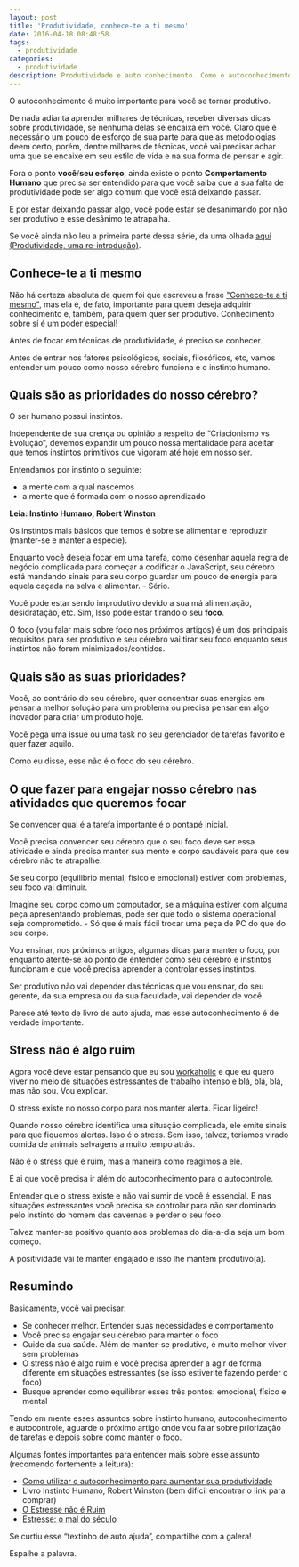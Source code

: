 ```yaml
---
layout: post
title: 'Produtividade, conhece-te a ti mesmo'
date: 2016-04-18 08:48:58
tags:
  - produtividade
categories:
  - produtividade
description: Produtividade e auto conhecimento. Como o autoconhecimento pode ajudar a ser produtivo.
---
```


O autoconhecimento é muito importante para você se tornar produtivo.

De nada adianta aprender milhares de técnicas, receber diversas dicas sobre produtividade, se nenhuma delas se encaixa em você. Claro que é necessário um pouco de esforço de sua parte para que as metodologias deem certo, porém, dentre milhares de técnicas, você vai precisar achar uma que se encaixe em seu estilo de vida e na sua forma de pensar e agir. <!--more-->

Fora o ponto **você**/**seu esforço**, ainda existe o ponto **Comportamento Humano** que precisa ser entendido para que você saiba que a sua falta de produtividade pode ser algo comum que você está deixando passar.

E por estar deixando passar algo, você pode estar se desanimando por não ser produtivo e esse desânimo te atrapalha.

Se você ainda não leu a primeira parte dessa série, da uma olhada [aqui (Produtividade, uma re-introdução)](/posts//produtividade-uma-re-introducao/).

## Conhece-te a ti mesmo

Não há certeza absoluta de quem foi que escreveu a frase ["Conhece-te a ti mesmo"](https://pt.wikipedia.org/wiki/Conhece-te_a_ti_mesmo), mas ela é, de fato, importante para quem deseja adquirir conhecimento e, também, para quem quer ser produtivo. Conhecimento sobre sí é um poder especial!

Antes de focar em técnicas de produtividade, é preciso se conhecer.

Antes de entrar nos fatores psicológicos, sociais, filosóficos, etc, vamos entender um pouco como nosso cérebro funciona e o instinto humano.

## Quais são as prioridades do nosso cérebro?

O ser humano possui instintos.

Independente de sua crença ou opinião a respeito de “Criacionismo vs Evolução”, devemos expandir um pouco nossa mentalidade para aceitar que temos instintos primitivos que vigoram até hoje em nosso ser.

Entendamos por instinto o seguinte:

- a mente com a qual nascemos
- a mente que é formada com o nosso aprendizado

**Leia: Instinto Humano, Robert Winston**

Os instintos mais básicos que temos é sobre se alimentar e reproduzir (manter-se e manter a espécie).

Enquanto você deseja focar em uma tarefa, como desenhar aquela regra de negócio complicada para começar a codificar o JavaScript, seu cérebro está mandando sinais para seu corpo guardar um pouco de energia para aquela caçada na selva e alimentar. - Sério.

Você pode estar sendo improdutivo devido a sua má alimentação, desidratação, etc. Sim, Isso pode estar tirando o seu **foco**.

O foco (vou falar mais sobre foco nos próximos artigos) é um dos principais requisitos para ser produtivo e seu cérebro vai tirar seu foco enquanto seus instintos não forem minimizados/contidos.

## Quais são as suas prioridades?

Você, ao contrário do seu cérebro, quer concentrar suas energias em pensar a melhor solução para um problema ou precisa pensar em algo inovador para criar um produto hoje.

Você pega uma issue ou uma task no seu gerenciador de tarefas favorito e quer fazer aquilo.

Como eu disse, esse não é o foco do seu cérebro.

## O que fazer para engajar nosso cérebro nas atividades que queremos focar

Se convencer qual é a tarefa importante é o pontapé inicial.

Você precisa convencer seu cérebro que o seu foco deve ser essa atividade e ainda precisa manter sua mente e corpo saudáveis para que seu cérebro não te atrapalhe.

Se seu corpo (equilibrio mental, físico e emocional) estiver com problemas, seu foco vai diminuir.

Imagine seu corpo como um computador, se a máquina estiver com alguma peça apresentando problemas, pode ser que todo o sistema operacional seja comprometido. - Só que é mais fácil trocar uma peça de PC do que do seu corpo.

Vou ensinar, nos próximos artigos, algumas dicas para manter o foco, por enquanto atente-se ao ponto de entender como seu cérebro e instintos funcionam e que você precisa aprender a controlar esses instintos.

Ser produtivo não vai depender das técnicas que vou ensinar, do seu gerente, da sua empresa ou da sua faculdade, vai depender de você.

Parece até texto de livro de auto ajuda, mas esse autoconhecimento é de verdade importante.

## Stress não é algo ruim

Agora você deve estar pensando que eu sou [workaholic](https://pt.wikipedia.org/wiki/Trabalhador_compulsivo) e que eu quero viver no meio de situações estressantes de trabalho intenso e blá, blá, blá, mas não sou. Vou explicar.

O stress existe no nosso corpo para nos manter alerta. Ficar ligeiro!

Quando nosso cérebro identifica uma situação complicada, ele emite sinais para que fiquemos alertas. Isso é o stress. Sem isso, talvez, teriamos virado comida de animais selvagens a muito tempo atrás.

Não é o stress que é ruim, mas a maneira como reagimos a ele.

É ai que você precisa ir além do autoconhecimento para o autocontrole.

Entender que o stress existe e não vai sumir de você é essencial. E nas situações estressantes você precisa se controlar para não ser dominado pelo instinto do homem das cavernas e perder o seu foco.

Talvez manter-se positivo quanto aos problemas do dia-a-dia seja um bom começo.

A positividade vai te manter engajado e isso lhe mantem produtivo(a).

## Resumindo

Basicamente, você vai precisar:

- Se conhecer melhor. Entender suas necessidades e comportamento
- Você precisa engajar seu cérebro para manter o foco
- Cuide da sua saúde. Além de manter-se produtivo, é muito melhor viver sem problemas
- O stress não é algo ruim e você precisa aprender a agir de forma diferente em situações estressantes (se isso estiver te fazendo perder o foco)
- Busque aprender como equilibrar esses três pontos: emocional, físico e mental

Tendo em mente esses assuntos sobre instinto humano, autoconhecimento e autocontrole, aguarde o próximo artigo onde vou falar sobre priorização de tarefas e depois sobre como manter o foco.

Algumas fontes importantes para entender mais sobre esse assunto (recomendo fortemente a leitura):

- [Como utilizar o autoconhecimento para aumentar sua produtividade](http://shipit.resultadosdigitais.com.br/blog/como-utilizar-autoconhecimento-para-aumentar-sua-produtividade/)
- Livro Instinto Humano, Robert Winston (bem difícil encontrar o link para comprar)
- [O Estresse não é Ruim](http://www.methodus.com.br/artigo/186/o-estresse-nao-e-ruim.html)
- [Estresse: o mal do século](http://psiquecienciaevida.uol.com.br/ESPS/Edicoes/63/artigo211972-1.asp)

Se curtiu esse “textinho de auto ajuda”, compartilhe com a galera!

Espalhe a palavra.
